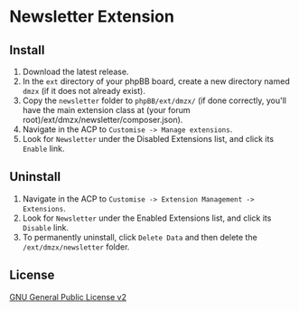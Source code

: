 # Newsletter Extension

## Install
1. Download the latest release.
2. In the `ext` directory of your phpBB board, create a new directory named `dmzx` (if it does not already exist).
3. Copy the `newsletter` folder to `phpBB/ext/dmzx/` (if done correctly, you'll have the main extension class at (your forum root)/ext/dmzx/newsletter/composer.json).
4. Navigate in the ACP to `Customise -> Manage extensions`.
5. Look for `Newsletter` under the Disabled Extensions list, and click its `Enable` link.

## Uninstall
1. Navigate in the ACP to `Customise -> Extension Management -> Extensions`.
2. Look for `Newsletter` under the Enabled Extensions list, and click its `Disable` link.
3. To permanently uninstall, click `Delete Data` and then delete the `/ext/dmzx/newsletter` folder.

## License
[GNU General Public License v2](http://opensource.org/licenses/GPL-2.0)
